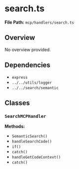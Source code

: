 # search.ts

**File Path:** `mcp/handlers/search.ts`

## Overview

No overview provided.

## Dependencies

- `express`
- `../../utils/logger`
- `../../search/semantic`

## Classes

### `SearchMCPHandler`

**Methods:**

- `SemanticSearch()`
- `handleSearchCode()`
- `if()`
- `catch()`
- `handleGetCodeContext()`
- `catch()`

